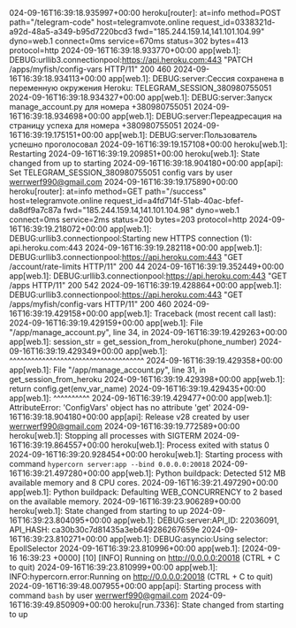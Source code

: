 024-09-16T16:39:18.935997+00:00 heroku[router]: at=info method=POST path="/telegram-code" host=telegramvote.online request_id=0338321d-a92d-48a5-a349-b95d7220bcd3 fwd="185.244.159.14,141.101.104.99" dyno=web.1 connect=0ms service=670ms status=302 bytes=413 protocol=http
2024-09-16T16:39:18.933770+00:00 app[web.1]: DEBUG:urllib3.connectionpool:https://api.heroku.com:443 "PATCH /apps/myfish/config-vars HTTP/11" 200 460
2024-09-16T16:39:18.934113+00:00 app[web.1]: DEBUG:server:Сессия сохранена в переменную окружения Heroku: TELEGRAM_SESSION_380980755051
2024-09-16T16:39:18.934327+00:00 app[web.1]: DEBUG:server:Запуск manage_account.py для номера +380980755051
2024-09-16T16:39:18.934698+00:00 app[web.1]: DEBUG:server:Переадресация на страницу успеха для номера +380980755051
2024-09-16T16:39:19.175151+00:00 app[web.1]: DEBUG:server:Пользователь успешно проголосовал
2024-09-16T16:39:19.157108+00:00 heroku[web.1]: Restarting
2024-09-16T16:39:19.209851+00:00 heroku[web.1]: State changed from up to starting
2024-09-16T16:39:18.904180+00:00 app[api]: Set TELEGRAM_SESSION_380980755051 config vars by user werrwerf990@gmail.com
2024-09-16T16:39:19.175890+00:00 heroku[router]: at=info method=GET path="/success" host=telegramvote.online request_id=a4fd714f-51ab-40ac-bfef-da8df9a7c87a fwd="185.244.159.14,141.101.104.98" dyno=web.1 connect=0ms service=2ms status=200 bytes=203 protocol=http
2024-09-16T16:39:19.218072+00:00 app[web.1]: DEBUG:urllib3.connectionpool:Starting new HTTPS connection (1): api.heroku.com:443
2024-09-16T16:39:19.282118+00:00 app[web.1]: DEBUG:urllib3.connectionpool:https://api.heroku.com:443 "GET /account/rate-limits HTTP/11" 200 44
2024-09-16T16:39:19.352449+00:00 app[web.1]: DEBUG:urllib3.connectionpool:https://api.heroku.com:443 "GET /apps HTTP/11" 200 542
2024-09-16T16:39:19.428864+00:00 app[web.1]: DEBUG:urllib3.connectionpool:https://api.heroku.com:443 "GET /apps/myfish/config-vars HTTP/11" 200 460
2024-09-16T16:39:19.429158+00:00 app[web.1]: Traceback (most recent call last):
2024-09-16T16:39:19.429159+00:00 app[web.1]:   File "/app/manage_account.py", line 34, in <module>
2024-09-16T16:39:19.429263+00:00 app[web.1]:     session_str = get_session_from_heroku(phone_number)
2024-09-16T16:39:19.429349+00:00 app[web.1]:                   ^^^^^^^^^^^^^^^^^^^^^^^^^^^^^^^^^^^^^
2024-09-16T16:39:19.429358+00:00 app[web.1]:   File "/app/manage_account.py", line 31, in get_session_from_heroku
2024-09-16T16:39:19.429398+00:00 app[web.1]:     return config.get(env_var_name)
2024-09-16T16:39:19.429435+00:00 app[web.1]:            ^^^^^^^^^^
2024-09-16T16:39:19.429477+00:00 app[web.1]: AttributeError: 'ConfigVars' object has no attribute 'get'
2024-09-16T16:39:18.904180+00:00 app[api]: Release v28 created by user werrwerf990@gmail.com
2024-09-16T16:39:19.772589+00:00 heroku[web.1]: Stopping all processes with SIGTERM
2024-09-16T16:39:19.864557+00:00 heroku[web.1]: Process exited with status 0
2024-09-16T16:39:20.928454+00:00 heroku[web.1]: Starting process with command `hypercorn server:app --bind 0.0.0.0:20018`
2024-09-16T16:39:21.497280+00:00 app[web.1]: Python buildpack: Detected 512 MB available memory and 8 CPU cores.
2024-09-16T16:39:21.497290+00:00 app[web.1]: Python buildpack: Defaulting WEB_CONCURRENCY to 2 based on the available memory.
2024-09-16T16:39:23.906289+00:00 heroku[web.1]: State changed from starting to up
2024-09-16T16:39:23.804095+00:00 app[web.1]: DEBUG:server:API_ID: 22036091, API_HASH: ca30b30c7d81435a3eb649286267659e
2024-09-16T16:39:23.810271+00:00 app[web.1]: DEBUG:asyncio:Using selector: EpollSelector
2024-09-16T16:39:23.810996+00:00 app[web.1]: [2024-09-16 16:39:23 +0000] [10] [INFO] Running on http://0.0.0.0:20018 (CTRL + C to quit)
2024-09-16T16:39:23.810999+00:00 app[web.1]: INFO:hypercorn.error:Running on http://0.0.0.0:20018 (CTRL + C to quit)
2024-09-16T16:39:48.007955+00:00 app[api]: Starting process with command `bash` by user werrwerf990@gmail.com
2024-09-16T16:39:49.850909+00:00 heroku[run.7336]: State changed from starting to up